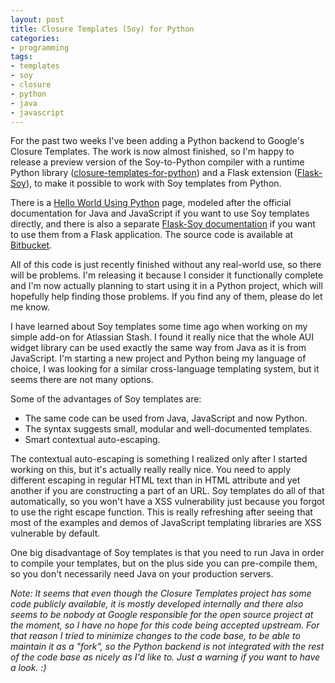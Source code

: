 ```yaml
---
layout: post
title: Closure Templates (Soy) for Python
categories:
- programming
tags:
- templates
- soy
- closure
- python
- java
- javascript
---
```


For the past two weeks I've been adding a Python backend to Google's Closure Templates.
The work is now almost finished, so I'm happy to release a preview version of the
Soy-to-Python compiler with a runtime Python library ([closure-templates-for-python][])
and a Flask extension ([Flask-Soy][]), to make it possible to work with Soy templates
from Python.

There is a [Hello World Using Python][] page, modeled after the official documentation
for Java and JavaScript if you want to use Soy templates directly, and there is also
a separate [Flask-Soy documentation][] if you want to use them from a Flask application.
The source code is available at [Bitbucket][].

All of this code is just recently finished without any real-world use, so
there will be problems. I'm releasing it because I consider it functionally complete
and I'm now actually planning to start using it in a Python project, which will hopefully
help finding those problems. If you find any of them, please do let me know.

I have learned about Soy templates some time ago when working on my simple add-on
for Atlassian Stash. I found it really nice that the whole AUI widget library can be
used exactly the same way from Java as it is from JavaScript. I'm starting a new
project and Python being my language of choice, I was looking for a similar
cross-language templating system, but it seems there are not many options.

Some of the advantages of Soy templates are:

 * The same code can be used from Java, JavaScript and now Python.
 * The syntax suggests small, modular and well-documented templates.
 * Smart contextual auto-escaping.

The contextual auto-escaping is something I realized only after I started working
on this, but it's actually really really nice. You need to apply different escaping
in regular HTML text than in HTML attribute and yet another if you are
constructing a part of an URL. Soy templates do all of that automatically, so you
won't have a XSS vulnerability just because you forgot to use the right escape
function. This is really refreshing after seeing that most of the examples and demos
of JavaScript templating libraries are XSS vulnerable by default.

One big disadvantage of Soy templates is that you need to run Java in order to
compile your templates, but on the plus side you can pre-compile them, so you
don't necessarily need Java on your production servers.

*Note: It seems that even though the Closure Templates project has some code publicly
available, it is mostly developed internally and there also seems to be nobody at
Google responsible for the open source project at the moment, so I have no hope for
this code being accepted upstream. For that reason I tried to minimize changes to
the code base, to be able to maintain it as a "fork", so the Python backend is not
integrated with the rest of the code base as nicely as I'd like to. Just a warning
if you want to have a look. :)*

[Hello World Using Python]: https://bitbucket.org/lalinsky/closure-templates/wiki/Hello%20World%20Using%20Python
[Flask-Soy]: https://pypi.python.org/pypi/Flask-Soy
[Flask-Soy documentation]: https://pythonhosted.org/Flask-Soy/
[closure-templates-for-python]: https://bitbucket.org/lalinsky/closure-templates/downloads/closure-templates-for-python-latest.zip
[Bitbucket]: https://bitbucket.org/lalinsky/closure-templates/overview
